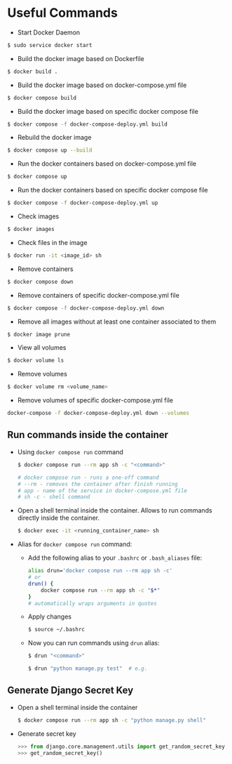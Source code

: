 # Useful Commands
- Start Docker Daemon
```bash
$ sudo service docker start
```
- Build the docker image based on Dockerfile
```bash
$ docker build .
```
- Build the docker image based on docker-compose.yml file
```bash
$ docker compose build
```
- Build the docker image based on specific docker compose file
```bash
$ docker compose -f docker-compose-deploy.yml build
```
- Rebuild the docker image
```bash
$ docker compose up --build
```
- Run the docker containers based on docker-compose.yml file
```bash
$ docker compose up
```
- Run the docker containers based on specific docker compose file
```bash
$ docker compose -f docker-compose-deploy.yml up
```
- Check images
```bash
$ docker images
```
- Check files in the image
```bash
$ docker run -it <image_id> sh
```
- Remove containers
```bash
$ docker compose down
```
- Remove containers of specific docker-compose.yml file
```bash
$ docker compose -f docker-compose-deploy.yml down
```
- Remove all images without at least one container associated to them
```bash
$ docker image prune
```
- View all volumes
```bash
$ docker volume ls
```
- Remove volumes
```bash
$ docker volume rm <volume_name>
```
- Remove volumes of specific docker-compose.yml file
```bash
docker-compose -f docker-compose-deploy.yml down --volumes
```

## Run commands inside the container
- Using `docker compose run` command
    ```bash
    $ docker compose run --rm app sh -c "<command>"

    # docker compose run - runs a one-off command
    # --rm - removes the container after finish running
    # app - name of the service in docker-compose.yml file
    # sh -c - shell command
    ```

- Open a shell terminal inside the container. Allows to run commands directly inside the container.
    ```bash
    $ docker exec -it <running_container_name> sh
    ```
- Alias for `docker compose run` command:
    - Add the following alias to your `.bashrc` or `.bash_aliases` file:
        ```bash
        alias drun='docker compose run --rm app sh -c'
        # or
        drun() {
            docker compose run --rm app sh -c "$*"
        }
        # automatically wraps arguments in quotes
        ```
    - Apply changes
        ```bash
        $ source ~/.bashrc
        ```
    - Now you can run commands using `drun` alias:
        ```bash
        $ drun "<command>"

        $ drun "python manage.py test"  # e.g.
        ```

## Generate Django Secret Key
- Open a shell terminal inside the container
    ```bash
    $ docker compose run --rm app sh -c "python manage.py shell"
    ```
- Generate secret key
    ```python
    >>> from django.core.management.utils import get_random_secret_key
    >>> get_random_secret_key()
    ```